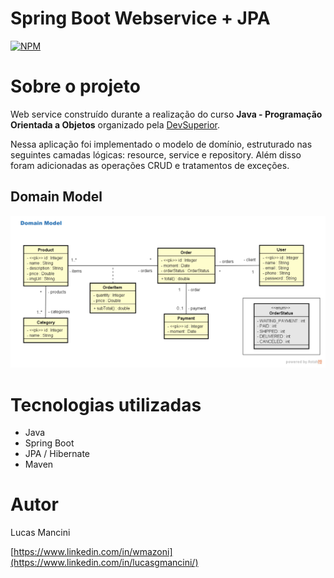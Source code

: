 # Spring Boot Webservice + JPA 
[![NPM](https://img.shields.io/npm/l/react)](https://github.com/mancinilucas/spring-jpa-workshop/blob/main/LICENSE) 

# Sobre o projeto

Web service construído durante a realização do curso **Java - Programação Orientada a Objetos** organizado pela [DevSuperior](https://udemy.com/course/java-curso-completo).

Nessa aplicação foi implementado o modelo de domínio, estruturado nas seguintes camadas lógicas: resource, service e repository. Além disso foram adicionadas as operações CRUD e tratamentos de exceções.

## Domain Model
![Model](https://github.com/mancinilucas/project-assets/blob/main/assets/sp_web_jpa_model.png) 

# Tecnologias utilizadas
- Java
- Spring Boot
- JPA / Hibernate
- Maven

# Autor

Lucas Mancini

[https://www.linkedin.com/in/wmazoni](https://www.linkedin.com/in/lucasgmancini/)
